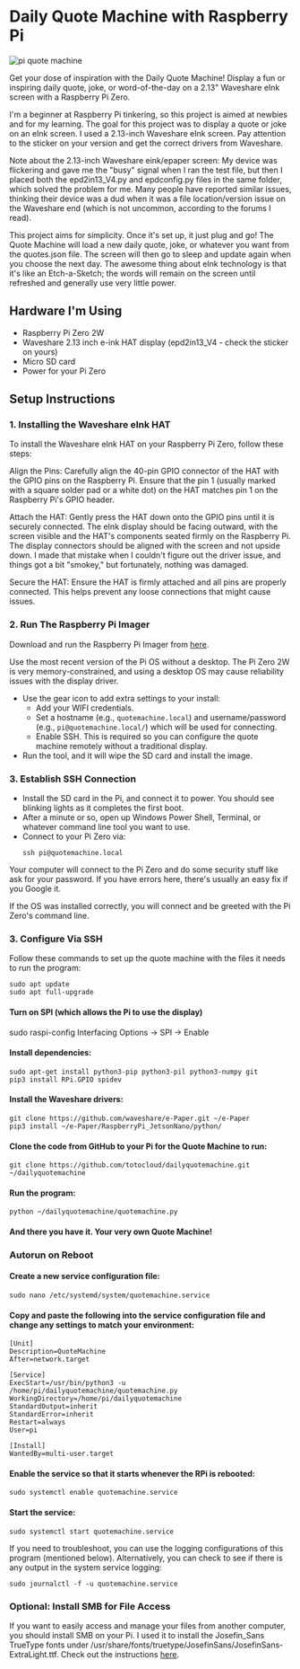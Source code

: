 # Daily Quote Machine with Raspberry Pi

![pi quote machine](https://github.com/totocloud/dailyquotemachine/blob/0eb85a4e08da129583b6d5d084836053f889fa93/quote-machine-in-action.JPG)

Get your dose of inspiration with the Daily Quote Machine! Display a fun or inspiring daily quote, joke, or word-of-the-day on a 2.13" Waveshare eInk screen with a Raspberry Pi Zero.

I'm a beginner at Raspberry Pi tinkering, so this project is aimed at newbies and for my learning. The goal for this project was to display a quote or joke on an eInk screen. I used a 2.13-inch Waveshare eInk screen. Pay attention to the sticker on your version and get the correct drivers from Waveshare. 

Note about the 2.13-inch Waveshare eink/epaper screen: My device was flickering and gave me the "busy" signal when I ran the test file, but then I placed both the epd2in13_V4.py and epdconfig.py files in the same folder, which solved the problem for me. Many people have reported similar issues, thinking their device was a dud when it was a file location/version issue on the Waveshare end (which is not uncommon, according to the forums I read).

This project aims for simplicity. Once it's set up, it just plug and go! The Quote Machine will load a new daily quote, joke, or whatever you want from the quotes.json file. The screen will then go to sleep and update again when you choose the next day. The awesome thing about eInk technology is that it's like an Etch-a-Sketch; the words will remain on the screen until refreshed and generally use very little power.



## Hardware I'm Using

- Raspberry Pi Zero 2W
- Waveshare 2.13 inch e-ink HAT display (epd2in13_V4 - check the sticker on yours)
- Micro SD card
- Power for your Pi Zero

## Setup Instructions

### 1. Installing the Waveshare eInk HAT
To install the Waveshare eInk HAT on your Raspberry Pi Zero, follow these steps:

Align the Pins: Carefully align the 40-pin GPIO connector of the HAT with the GPIO pins on the Raspberry Pi. Ensure that the pin 1 (usually marked with a square solder pad or a white dot) on the HAT matches pin 1 on the Raspberry Pi's GPIO header.

Attach the HAT: Gently press the HAT down onto the GPIO pins until it is securely connected. The eInk display should be facing outward, with the screen visible and the HAT's components seated firmly on the Raspberry Pi. The display connectors should be aligned with the screen and not upside down. I made that mistake when I couldn't figure out the driver issue, and things got a bit "smokey," but fortunately, nothing was damaged.

Secure the HAT: Ensure the HAT is firmly attached and all pins are properly connected. This helps prevent any loose connections that might cause issues.

### 2. Run The Raspberry Pi Imager

Download and run the Raspberry Pi Imager from [here](https://www.raspberrypi.com/software/).

Use the most recent version of the Pi OS without a desktop. The Pi Zero 2W is very memory-constrained, and using a desktop OS may cause reliability issues with the display driver.
- Use the gear icon to add extra settings to your install:
  - Add your WIFI credentials.
  - Set a hostname (e.g., `quotemachine.local`) and username/password (e.g., `pi@quotemachine.local/`) which will be used for connecting.
  - Enable SSH. This is required so you can configure the quote machine remotely without a traditional display.
- Run the tool, and it will wipe the SD card and install the image.

### 3. Establish SSH Connection

- Install the SD card in the Pi, and connect it to power. You should see blinking lights as it completes the first boot.
- After a minute or so, open up Windows Power Shell, Terminal, or whatever command line tool you want to use.
- Connect to your Pi Zero via:
  ```
  ssh pi@quotemachine.local
  ```
Your computer will connect to the Pi Zero and do some security stuff like ask for your password. If you have errors here, there's usually an easy fix if you Google it.

If the OS was installed correctly, you will connect and be greeted with the Pi Zero's command line.

### 3. Configure Via SSH

Follow these commands to set up the quote machine with the files it needs to run the program:
```
sudo apt update
sudo apt full-upgrade
```

#### Turn on SPI (which allows the Pi to use the display)
sudo raspi-config
Interfacing Options -> SPI -> Enable

#### Install dependencies:
```
sudo apt-get install python3-pip python3-pil python3-numpy git
pip3 install RPi.GPIO spidev
```
#### Install the Waveshare drivers:
```
git clone https://github.com/waveshare/e-Paper.git ~/e-Paper
pip3 install ~/e-Paper/RaspberryPi_JetsonNano/python/
```
#### Clone the code from GitHub to your Pi for the Quote Machine to run:
```
git clone https://github.com/totocloud/dailyquotemachine.git ~/dailyquotemachine
```
#### Run the program:

```
python ~/dailyquotemachine/quotemachine.py
```
#### And there you have it. Your very own Quote Machine!

### Autorun on Reboot

#### Create a new service configuration file:
```
sudo nano /etc/systemd/system/quotemachine.service
```
#### Copy and paste the following into the service configuration file and change any settings to match your environment:
```
[Unit]
Description=QuoteMachine
After=network.target

[Service]
ExecStart=/usr/bin/python3 -u /home/pi/dailyquotemachine/quotemachine.py
WorkingDirectory=/home/pi/dailyquotemachine
StandardOutput=inherit
StandardError=inherit
Restart=always
User=pi 

[Install]
WantedBy=multi-user.target
```

#### Enable the service so that it starts whenever the RPi is rebooted:
```
sudo systemctl enable quotemachine.service
```

#### Start the service:
```
sudo systemctl start quotemachine.service
```

If you need to troubleshoot, you can use the logging configurations of this program (mentioned below). Alternatively, you can check to see if there is any output in the system service logging:
```
sudo journalctl -f -u quotemachine.service
```

### Optional: Install SMB for File Access

If you want to easily access and manage your files from another computer, you should install SMB on your Pi. I used it to install the Josefin_Sans TrueType fonts under /usr/share/fonts/truetype/JosefinSans/JosefinSans-ExtraLight.ttf. Check out the instructions [here](https://pimylifeup.com/raspberry-pi-samba/).














